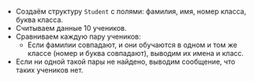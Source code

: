 - Создаём структуру `Student` с полями: фамилия, имя, номер класса, буква класса.
- Считываем данные 10 учеников.
- Сравниваем каждую пару учеников:
   - Если фамилии совпадают, и они обучаются в одном и том же классе (номер и буква совпадают),
     выводим их имена и класс.
- Если ни одной такой пары не найдено, выводим сообщение, что таких учеников нет.